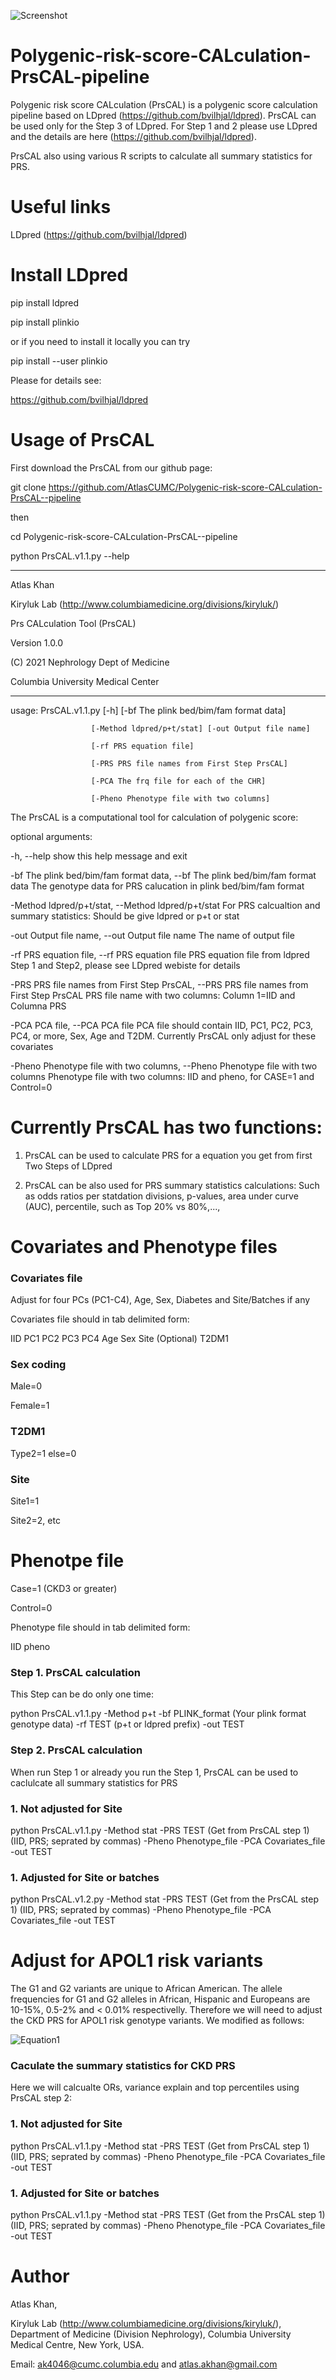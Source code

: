 ![Screenshot](KKLAB.png)

# Polygenic-risk-score-CALculation-PrsCAL-pipeline

Polygenic risk score CALculation (PrsCAL) is a polygenic score calculation pipeline based on LDpred (https://github.com/bvilhjal/ldpred). PrsCAL can be used only for the Step 3 of LDpred. For Step 1 and 2 please use LDpred and the details are here (https://github.com/bvilhjal/ldpred).

PrsCAL also using various R scripts to calculate all summary statistics for PRS.

# Useful links

LDpred (https://github.com/bvilhjal/ldpred)

# Install LDpred

pip install ldpred

pip install plinkio

or if you need to install it locally you can try

pip install --user plinkio

Please for details see:

https://github.com/bvilhjal/ldpred

# Usage of PrsCAL

First download the PrsCAL from our github page:

git clone https://github.com/AtlasCUMC/Polygenic-risk-score-CALculation-PrsCAL--pipeline

then 

cd Polygenic-risk-score-CALculation-PrsCAL--pipeline

python PrsCAL.v1.1.py --help 

********************************************************************* 

Atlas Khan

Kiryluk Lab (http://www.columbiamedicine.org/divisions/kiryluk/) 

Prs CALculation Tool (PrsCAL)

Version 1.0.0 

(C) 2021 Nephrology Dept of Medicine 

Columbia University Medical Center

*********************************************************************
usage: PrsCAL.v1.1.py [-h] [-bf The plink bed/bim/fam format data]

                      [-Method ldpred/p+t/stat] [-out Output file name]
                      
                      [-rf PRS equation file]
                      
                      [-PRS PRS file names from First Step PrsCAL]
                      
                      [-PCA The frq file for each of the CHR]
                      
                      [-Pheno Phenotype file with two columns]

The PrsCAL is a computational tool for calculation of polygenic score:

optional arguments:

  -h, --help            show this help message and exit
  
  -bf The plink bed/bim/fam format data, --bf The plink bed/bim/fam format data
                        The genotype data for PRS calucation in plink
                        bed/bim/fam format
                        
  -Method ldpred/p+t/stat, --Method ldpred/p+t/stat
                        For PRS calcualtion and summary statistics: Should be
                        give ldpred or p+t or stat
                        
  -out Output file name, --out Output file name
                        The name of output file
                        
  -rf PRS equation file, --rf PRS equation file
                        PRS equation file from ldpred Step 1 and Step2, please
                        see LDpred webiste for details
                        
  -PRS PRS file names from First Step PrsCAL, --PRS PRS file names from First Step PrsCAL
                        PRS file name with two columns: Column 1=IID and
                        Columna PRS
                        
-PCA PCA file, --PCA PCA file
                        PCA file should contain IID, PC1, PC2, PC3, PC4, or
                        more, Sex, Age and T2DM. Currently PrsCAL only adjust
                        for these covariates
                        
  -Pheno Phenotype file with two columns, --Pheno Phenotype file with two columns
                        Phenotype file with two columns: IID and pheno, for
                        CASE=1 and Control=0

                        

# Currently PrsCAL has two functions:

1. PrsCAL can be used to calculate PRS for a equation you get from first Two Steps of LDpred

2. PrsCAL can be also used for PRS summary statistics calculations: Such as odds ratios per statdation divisions, p-values, area under curve (AUC), percentile, such as Top 20% vs 80%,...,

# Covariates and Phenotype files

### Covariates file
Adjust for four PCs (PC1-C4), Age, Sex, Diabetes and Site/Batches if any

Covariates file should in tab delimited form:

IID PC1 PC2 PC3 PC4 Age Sex Site (Optional) T2DM1

### Sex coding

Male=0

Female=1

### T2DM1
Type2=1
else=0

### Site

Site1=1

Site2=2, etc


# Phenotpe file
Case=1 (CKD3 or greater)

Control=0

Phenotype file should in tab delimited form:

IID pheno

### Step 1. PrsCAL calculation 

This Step can be do only one time:

python PrsCAL.v1.1.py  -Method p+t -bf PLINK_format (Your plink format genotype data) -rf TEST (p+t or ldpred prefix) -out TEST

### Step 2. PrsCAL calculation

When run Step 1 or already you run the Step 1, PrsCAL can be used to caclulcate all summary statistics for PRS

### 1. Not adjusted for Site

python PrsCAL.v1.1.py  -Method stat -PRS TEST (Get from PrsCAL step 1) (IID, PRS; seprated by commas) -Pheno Phenotype_file -PCA Covariates_file -out TEST

### 1. Adjusted for Site or batches

python PrsCAL.v1.2.py -Method stat -PRS TEST (Get from the PrsCAL step 1) (IID, PRS; seprated by commas) -Pheno Phenotype_file -PCA Covariates_file -out TEST


# Adjust for APOL1 risk variants

The G1 and G2 variants are unique to African American. The allele frequencies for G1 and G2 alleles in African, Hispanic and Europeans are 10-15%, 0.5-2% and < 0.01% respectivelly. Therefore we will need to adjust the CKD PRS for APOL1 risk genotype variants. We modified as follows: 

![Equation1](https://user-images.githubusercontent.com/19254078/115612878-c0123400-a2b9-11eb-8d14-63c14dc93d77.png)


### Caculate the summary statistics for CKD PRS

Here we will calcualte ORs, variance explain and top percentiles using PrsCAL step 2: 

### 1. Not adjusted for Site

python PrsCAL.v1.1.py  -Method stat -PRS TEST (Get from PrsCAL step 1) (IID, PRS; seprated by commas) -Pheno Phenotype_file -PCA Covariates_file -out TEST

### 1. Adjusted for Site or batches

python PrsCAL.v1.1.py -Method stat -PRS TEST (Get from the PrsCAL step 1) (IID, PRS; seprated by commas) -Pheno Phenotype_file -PCA Covariates_file -out TEST

# Author

Atlas Khan, 

Kiryluk Lab (http://www.columbiamedicine.org/divisions/kiryluk/), Department of Medicine (Division Nephrology), Columbia University Medical Centre, New York, USA.

Email: ak4046@cumc.columbia.edu and atlas.akhan@gmail.com

